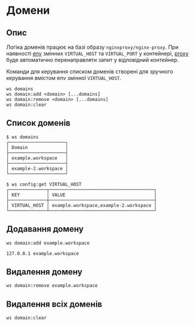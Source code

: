 # Домени

## Опис

Логіка доменів працює на базі образу `nginxproxy/nginx-proxy`.
При наявності [env](/docs/project/config) змінних `VIRTUAL_HOST` та `VIRTUAL_PORT` у контейнері, [proxy](/docs/plugins/proxy) буде автоматично перенаправляти запит у відповідний контейнер.

Команди для керування списком доменів створені для зручного керування вмістом env змінної `VIRTUAL_HOST`.


```shell
ws domains
ws domain:add <domain> [...domains]
ws domain:remove <domain> [...domains]
ws domain:clear
```


## Список доменів

```shell
$ ws domains
┌─────────────────────┐
│ Domain              │
├─────────────────────┤
│ example.workspace   │
├─────────────────────┤
│ example-2.workspace │
└─────────────────────┘
```

```shell
$ ws config:get VIRTUAL_HOST
┌──────────────┬───────────────────────────────────────┐
│ KEY          │ VALUE                                 │
├──────────────┼───────────────────────────────────────┤
│ VIRTUAL_HOST │ example.workspace,example-2.workspace │
└──────────────┴───────────────────────────────────────┘
```


## Додавання домену

```shell
ws domain:add example.workspace
```

```text
127.0.0.1 example.workspace
```


## Видалення домену

```shell
ws domain:remove example.workspace
```


## Видалення всіх доменів

```shell
ws domain:clear
```
